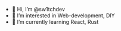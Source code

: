- 👋 Hi, I’m @sw1tchdev
- 👀 I’m interested in Web-development, DIY
- 🌱 I’m currently learning React, Rust

<!---
sw1tchdev/sw1tchdev is a ✨ special ✨ repository because its `README.md` (this file) appears on your GitHub profile.
You can click the Preview link to take a look at your changes.
--->
